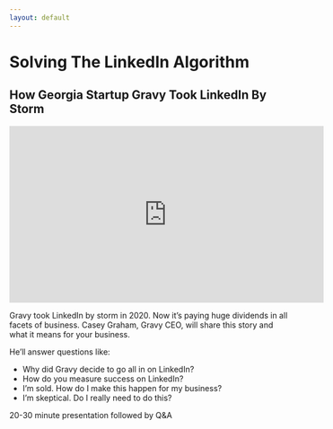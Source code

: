 ```yaml
---
layout: default
---
```


<h1>Solving The LinkedIn Algorithm</h1>
<h2>How Georgia Startup Gravy Took LinkedIn By Storm</h2>

<iframe width="560" height="315" src="https://www.youtube.com/embed/joFe2lefeWo" frameborder="0" allow="accelerometer; autoplay; clipboard-write; encrypted-media; gyroscope; picture-in-picture" allowfullscreen></iframe>

<p>Gravy took LinkedIn by storm in 2020. Now it’s paying huge dividends in all facets of business. Casey Graham, Gravy CEO, will share this story and what it means for your business.</p>

<p>He’ll answer questions like:</p>
<ul>
<li>Why did Gravy decide to go all in on LinkedIn?</li>
<li>How do you measure success on LinkedIn?</li>
<li>I’m sold. How do I make this happen for my business?</li>
<li>I’m skeptical. Do I really need to do this?</li>
</ul>

<p>20-30 minute presentation followed by Q&A</p>
